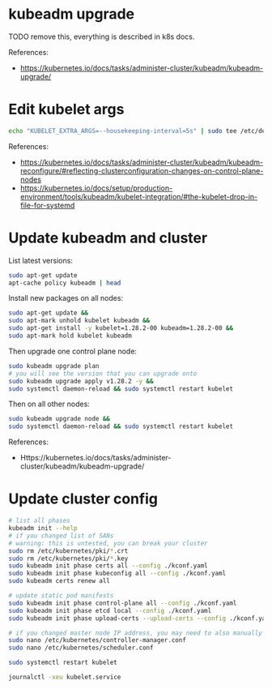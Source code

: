 
# kubeadm upgrade

TODO remove this, everything is described in k8s docs.

References:
- https://kubernetes.io/docs/tasks/administer-cluster/kubeadm/kubeadm-upgrade/

# Edit kubelet args

```bash
echo "KUBELET_EXTRA_ARGS=--housekeeping-interval=5s" | sudo tee /etc/default/kubelet
```

References:
- https://kubernetes.io/docs/tasks/administer-cluster/kubeadm/kubeadm-reconfigure/#reflecting-clusterconfiguration-changes-on-control-plane-nodes
- https://kubernetes.io/docs/setup/production-environment/tools/kubeadm/kubelet-integration/#the-kubelet-drop-in-file-for-systemd

# Update kubeadm and cluster

List latest versions:

```bash
sudo apt-get update
apt-cache policy kubeadm | head
```

Install new packages on all nodes:

```bash
sudo apt-get update &&
sudo apt-mark unhold kubelet kubeadm &&
sudo apt-get install -y kubelet=1.28.2-00 kubeadm=1.28.2-00 &&
sudo apt-mark hold kubelet kubeadm
```

Then upgrade one control plane node:

```bash
sudo kubeadm upgrade plan
# you will see the version that you can upgrade onto
sudo kubeadm upgrade apply v1.28.2 -y &&
sudo systemctl daemon-reload && sudo systemctl restart kubelet
```

Then on all other nodes:

```bash
sudo kubeadm upgrade node &&
sudo systemctl daemon-reload && sudo systemctl restart kubelet
```

References:
- Https://kubernetes.io/docs/tasks/administer-cluster/kubeadm/kubeadm-upgrade/

# Update cluster config

```bash
# list all phases
kubeadm init --help
# if you changed list of SANs
# warning: this is untested, you can break your cluster
sudo rm /etc/kubernetes/pki/*.crt
sudo rm /etc/kubernetes/pki/*.key
sudo kubeadm init phase certs all --config ./kconf.yaml
sudo kubeadm init phase kubeconfig all --config ./kconf.yaml
sudo kubeadm certs renew all

# update static pod manifests
sudo kubeadm init phase control-plane all --config ./kconf.yaml
sudo kubeadm init phase etcd local --config ./kconf.yaml
sudo kubeadm init phase upload-certs --upload-certs --config ./kconf.yaml

# if you changed master node IP address, you may need to also manually edit kubeconfig files
sudo nano /etc/kubernetes/controller-manager.conf
sudo nano /etc/kubernetes/scheduler.conf

sudo systemctl restart kubelet

journalctl -xeu kubelet.service
```
